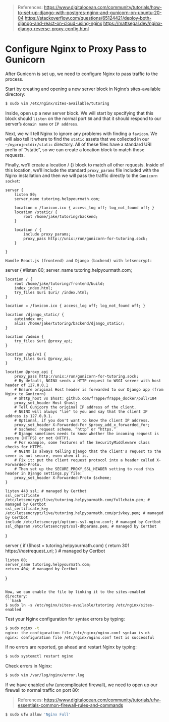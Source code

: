> References:
> https://www.digitalocean.com/community/tutorials/how-to-set-up-django-with-postgres-nginx-and-gunicorn-on-ubuntu-20-04
> https://stackoverflow.com/questions/65124421/deploy-both-django-and-react-on-cloud-using-nginx
> https://mattsegal.dev/nginx-django-reverse-proxy-config.html


# Configure Nginx to Proxy Pass to Gunicorn

After Gunicorn is set up, we need to configure Nginx to pass traffic to the process.

Start by creating and opening a new server block in Nginx’s sites-available directory:
```bash
$ sudo vim /etc/nginx/sites-available/tutoring
```

Inside, open up a new server block. We will start by specifying that this block should `listen` on the normal port `80` and that it should respond to our server’s `domain name` or `IP address`.

Next, we will tell Nginx to ignore any problems with finding a `favicon`. We will also tell it where to find the `static` assets that we collected in our `~/myprojectdir/static` directory. All of these files have a standard URI prefix of “/static”, so we can create a location block to match those requests.

Finally, we’ll create a location / {} block to match all other requests. Inside of this location, we’ll include the standard `proxy_params` file included with the Nginx installation and then we will pass the traffic directly to the `Gunicorn socket`:
```
server {
    listen 80;
    server_name tutoring.helpyourmath.com;

    location = /favicon.ico { access_log off; log_not_found off; }
    location /static/ {
        root /home/jake/tutoring/backend;
    }

    location / {
        include proxy_params;
        proxy_pass http://unix:/run/gunicorn-for-tutoring.sock;
    }

}

Handle React.js (frontend) and Django (backend) with letsencrypt:

```
server {
    #listen 80;
    server_name tutoring.helpyourmath.com;

    location / {
        root /home/jake/tutoring/frontend/build;
        index index.html;
        try_files $uri $uri/ /index.html;
    }

    location = /favicon.ico { access_log off; log_not_found off; }

    location /django_static/ {
        autoindex on;
        alias /home/jake/tutoring/backend/django_static/;
    }

    location /admin {
        try_files $uri @proxy_api;
    }

    location /api/v1 {
        try_files $uri @proxy_api;
    }

    location @proxy_api {
        proxy_pass http://unix:/run/gunicorn-for-tutoring.sock;
        # By default, NGINX sends a HTTP request to WSGI server with host header of 127.0.0.1
        # Ensure original Host header is forwarded to our Django app (from Nginx to Gunicorn)
        # $http_host vs $host: github.com/frappe/frappe_docker/pull/184
        proxy_set_header Host $host;
        # Tell Gunicorn the original IP address of the client.
        # NGINX will always "lie" to you and say that the client IP address is 127.0.0.1.
        # Optional, if you don't want to know the client IP address.
        proxy_set_header X-Forwarded-For $proxy_add_x_forwarded_for;
        # $scheme: request scheme, “http” or “https.”
        # Django sometimes needs to know whether the incoming request is secure (HTTPS) or not (HTTP).
        # For example, some features of the SecurityMiddleware class checks for HTTPS.
        # NGINX is always telling Django that the client's request to the sever is not secure, even when it is.
        # Fix it: put the client request protocol into a header called X-Forwarded-Proto.
        # Then set up the SECURE_PROXY_SSL_HEADER setting to read this header in Django settings.py file:
        proxy_set_header X-Forwarded-Proto $scheme;
    }

    listen 443 ssl; # managed by Certbot
    ssl_certificate /etc/letsencrypt/live/tutoring.helpyourmath.com/fullchain.pem; # managed by Certbot
    ssl_certificate_key /etc/letsencrypt/live/tutoring.helpyourmath.com/privkey.pem; # managed by Certbot
    include /etc/letsencrypt/options-ssl-nginx.conf; # managed by Certbot
    ssl_dhparam /etc/letsencrypt/ssl-dhparams.pem; # managed by Certbot

}

server {
    if ($host = tutoring.helpyourmath.com) {
        return 301 https://$host$request_uri;
    } # managed by Certbot


    listen 80;
    server_name tutoring.helpyourmath.com;
    return 404; # managed by Certbot


}
```

Now, we can enable the file by linking it to the sites-enabled directory:
```bash
$ sudo ln -s /etc/nginx/sites-available/tutoring /etc/nginx/sites-enabled
```

Test your Nginx configuration for syntax errors by typing:
```bash
$ sudo nginx -t
nginx: the configuration file /etc/nginx/nginx.conf syntax is ok
nginx: configuration file /etc/nginx/nginx.conf test is successful
```

If no errors are reported, go ahead and restart Nginx by typing:
```bash
$ sudo systemctl restart nginx
```

Check errors in Nginx:
```bash
$ sudo vim /var/log/nginx/error.log
```

If we have enabled ufw (uncomplicated firewall), we need to open up our firewall to normal traffic on port 80:
> References:
> https://www.digitalocean.com/community/tutorials/ufw-essentials-common-firewall-rules-and-commands
```bash
$ sudo ufw allow 'Nginx Full'
```
